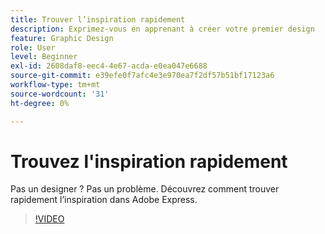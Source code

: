 ```yaml
---
title: Trouver l’inspiration rapidement
description: Exprimez-vous en apprenant à créer votre premier design
feature: Graphic Design
role: User
level: Beginner
exl-id: 2608daf8-eec4-4e67-acda-e0ea047e6688
source-git-commit: e39efe0f7afc4e3e970ea7f2df57b51bf17123a6
workflow-type: tm+mt
source-wordcount: '31'
ht-degree: 0%

---
```


# Trouvez l&#39;inspiration rapidement

Pas un designer ? Pas un problème. Découvrez comment trouver rapidement l’inspiration dans Adobe Express.

>[!VIDEO](https://video.tv.adobe.com/v/3420207?quality=12&learn=on&hidetitle=true)
